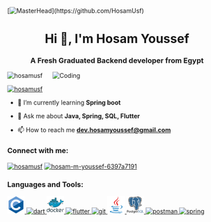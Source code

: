 [![MasterHead]([https://www.wallpaperflare.com/static/914/796/962/batman-the-dark-knight-movies-movie-wallpaper.jpg](https://drive.google.com/file/d/1ECsLfwVT2RvXD98zd-0p99Nk_lXhoaa7/view?usp=sharing))](https://github.com/HosamUsf)

<h1 align="center">Hi 👋, I'm Hosam Youssef</h1>
<h3 align="center">A Fresh Graduated Backend developer from Egypt</h3>
<img align="right" alt="Coding" width="400" src="https://i.pinimg.com/564x/86/56/23/865623b8aaad48ebda9506b0b45af0dd.jpg">

<p align="left"> <img src="https://komarev.com/ghpvc/?username=hosamusf&label=Profile%20views&color=0e75b6&style=flat" alt="hosamusf" /> </p>

<p align="left"> <a href="https://twitter.com/hosamusf" target="blank"><img src="https://img.shields.io/twitter/follow/hosamusf?logo=twitter&style=for-the-badge" alt="hosamusf" /></a> </p>

- 🌱 I’m currently learning **Spring boot**

- 💬 Ask me about **Java, Spring, SQL, Flutter**

- 📫 How to reach me **dev.hosamyoussef@gmail.com**

<h3 align="left">Connect with me:</h3>
<p align="left">
<a href="https://twitter.com/hosamusf" target="blank"><img align="center" src="https://raw.githubusercontent.com/rahuldkjain/github-profile-readme-generator/master/src/images/icons/Social/twitter.svg" alt="hosamusf" height="30" width="40" /></a>
<a href="https://linkedin.com/in/hosam-m-youssef-6397a7191" target="blank"><img align="center" src="https://raw.githubusercontent.com/rahuldkjain/github-profile-readme-generator/master/src/images/icons/Social/linked-in-alt.svg" alt="hosam-m-youssef-6397a7191" height="30" width="40" /></a>
</p>

<h3 align="left">Languages and Tools:</h3>
<p align="left"> <a href="https://www.cprogramming.com/" target="_blank" rel="noreferrer"> <img src="https://raw.githubusercontent.com/devicons/devicon/master/icons/c/c-original.svg" alt="c" width="40" height="40"/> </a> <a href="https://dart.dev" target="_blank" rel="noreferrer"> <img src="https://www.vectorlogo.zone/logos/dartlang/dartlang-icon.svg" alt="dart" width="40" height="40"/> </a> <a href="https://www.docker.com/" target="_blank" rel="noreferrer"> <img src="https://raw.githubusercontent.com/devicons/devicon/master/icons/docker/docker-original-wordmark.svg" alt="docker" width="40" height="40"/> </a> <a href="https://flutter.dev" target="_blank" rel="noreferrer"> <img src="https://www.vectorlogo.zone/logos/flutterio/flutterio-icon.svg" alt="flutter" width="40" height="40"/> </a> <a href="https://git-scm.com/" target="_blank" rel="noreferrer"> <img src="https://www.vectorlogo.zone/logos/git-scm/git-scm-icon.svg" alt="git" width="40" height="40"/> </a> <a href="https://www.java.com" target="_blank" rel="noreferrer"> <img src="https://raw.githubusercontent.com/devicons/devicon/master/icons/java/java-original.svg" alt="java" width="40" height="40"/> </a> <a href="https://www.postgresql.org" target="_blank" rel="noreferrer"> <img src="https://raw.githubusercontent.com/devicons/devicon/master/icons/postgresql/postgresql-original-wordmark.svg" alt="postgresql" width="40" height="40"/> </a> <a href="https://postman.com" target="_blank" rel="noreferrer"> <img src="https://www.vectorlogo.zone/logos/getpostman/getpostman-icon.svg" alt="postman" width="40" height="40"/> </a> <a href="https://spring.io/" target="_blank" rel="noreferrer"> <img src="https://www.vectorlogo.zone/logos/springio/springio-icon.svg" alt="spring" width="40" height="40"/> </a> </p>
